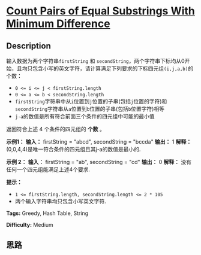# [Count Pairs of Equal Substrings With Minimum Difference][title]

## Description

输入数据为两个字符串`firstString` 和
`secondString`，两个字符串下标均从0开始，且均只包含小写的英文字符，请计算满足下列要求的下标四元组`(i,j,a,b)`的个数：

  * `0 <= i <= j < firstString.length`
  * `0 <= a <= b < secondString.length`
  * `firstString`字符串中从`i`位置到`j`位置的子串(包括`j`位置的字符)和`secondString`字符串从`a`位置到`b`位置的子串(包括`b`位置字符)相等
  * `j-a`的数值是所有符合前面三个条件的四元组中可能的最小值

返回符合上述 4 个条件的四元组的 **个数** 。

**示例1：**
            **输入：** firstString = "abcd", secondString = "bccda"    **输出：** 1    **解释：** (0,0,4,4)是唯一符合条件的四元组且其j-a的数值是最小的.    

**示例 2：**
            **输入：** firstString = "ab", secondString = "cd"    **输出：** 0    **解释：** 没有任何一个四元组能满足上述4个要求.    

**提示：**

  * `1 <= firstString.length, secondString.length <= 2 * 105`
  * 两个输入字符串均只包含小写英文字符.


**Tags:** Greedy, Hash Table, String

**Difficulty:** Medium

## 思路

[title]: https://leetcode-cn.com/problems/count-pairs-of-equal-substrings-with-minimum-difference
